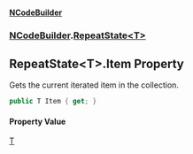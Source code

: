 #### [NCodeBuilder](./index.md 'index')
### [NCodeBuilder](./NCodeBuilder.md 'NCodeBuilder').[RepeatState&lt;T&gt;](./NCodeBuilder-RepeatState-T-.md 'NCodeBuilder.RepeatState&lt;T&gt;')
## RepeatState&lt;T&gt;.Item Property
Gets the current iterated item in the collection.  
```csharp
public T Item { get; }
```
#### Property Value
[T](./NCodeBuilder-RepeatState-T-.md#NCodeBuilder-RepeatState-T--T 'NCodeBuilder.RepeatState&lt;T&gt;.T')  
